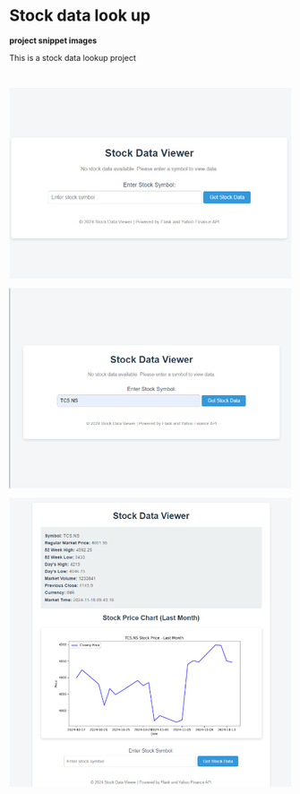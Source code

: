 # Stock data look up

<b>project snippet images</b>
<br>
<p>This is a stock data lookup project </p>
<br>

![homepage img screenshot](image.png)

![inputing stock symbol](image-1.png)

![output page](image-2.png)



